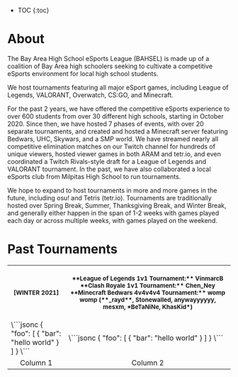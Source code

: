 * TOC
{:toc}

# About
The Bay Area High School eSports League (BAHSEL) is made up of a coalition of Bay Area high schoolers seeking to cultivate a competitive eSports environment for local high school students. 

We host tournaments featuring all major eSport games, including League of Legends, VALORANT, Overwatch, CS:GO, and Minecraft.

For the past 2 years, we have offered the competitive eSports experience to over 600 students from over 30 different high schools, starting in October 2020. Since then, we have hosted 7 phases of events, with over 20 separate tournaments, and created and hosted a Minecraft server featuring Bedwars, UHC, Skywars, and a SMP world. We have streamed nearly all competitive elimination matches on our Twitch channel for hundreds of unique viewers, hosted viewer games in both ARAM and tetr.io, and even coordinated a Twitch Rivals-style draft for a League of Legends and VALORANT tournament. In the past, we have also collaborated a local eSports club from Milpitas High School to run tournaments. 

We hope to expand to host tournaments in more and more games in the future, including osu! and Tetris (tetr.io). Tournaments are traditionally hosted over Spring Break, Summer, Thanksgiving Break, and Winter Break, and generally either happen in the span of 1-2 weeks with games played each day or across multiple weeks, with games played on the weekend.

# Past Tournaments
<table>
<tr>
<th align="center">
<img width="241" height="1">
<p> 
<small>
[WINTER 2021]
</small>
</p>
</th>
<th align="center">
<img width="641" height="1">
<p> 
<small>
**League of Legends 1v1 Tournament:** VinmarcB
**Clash Royale 1v1 Tournament:** Chen_Ney
**Minecraft Bedwars 4v4v4v4 Tournament:** womp womp (**_rayd**, Stonewalled, anywayyyyyy, mesxm, *BeTaNiNe, KhasKid*)
</small>
</p>
</th>
</tr>
<tr>
<td>
<!-- REMOVE THE BACKSLASHES -->
\```jsonc
{
  "foo": [
    {
      "bar": "hello world"
    }
  ]
}
\```
  
</td>
<td>
<!-- REMOVE THE BACKSLASHES -->
\```jsonc
{
  "foo": [
    {
      "bar": "hello world"
    }
  ]
}
\```
  
</td>
</tr>
<tr>
<td align="center">
Column 1
</td>
<td align="center">
Column 2
</td>
</tr>
</table>